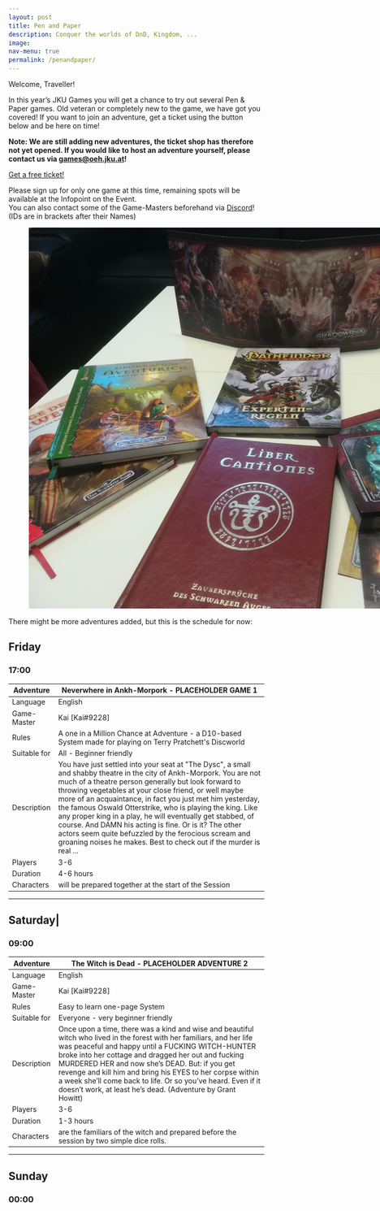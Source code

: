 ```yaml
---
layout: post
title: Pen and Paper
description: Conquer the worlds of DnD, Kingdom, ...
image: 
nav-menu: true
permalink: /penandpaper/
---
```


Welcome, Traveller!

In this year’s JKU Games you will get a chance to try out several Pen & Paper games. Old veteran or completely new to the game, we have got you covered! If you want to join an adventure, get a ticket using the button below and be here on time!

**Note: We are still adding new adventures, the ticket shop has therefore not yet opened. If you would like to host an adventure yourself, please contact us via games@oeh.jku.at!**

<a href="https://pretix.eu/jkugames/WiSe23/" target="_blank" rel="noopener noreferrer" class="button img">Get a free ticket!</a>

Please sign up for only one game at this time, remaining spots will be available at the Infopoint on the Event.<br>
You can also contact some of the Game-Masters beforehand via <a class="dotted" href="{{ site.discord_url }}">Discord</a>! (IDs are in brackets after their Names)

<figure>
   <img src="/assets/images/dice/pen_and_paper.jpg" style="max-width: 1000px;"
      alt="Some of our games offered in the past" />
   <figcaption></figcaption>
</figure>

There might be more adventures added, but this is the schedule for now:

## Friday
### 17:00

| Adventure | Neverwhere in Ankh-Morpork - PLACEHOLDER GAME 1 |
|---|---|
| Language | English |
| Game-Master | Kai [Kaí#9228] |
| Rules | A one in a Million Chance at Adventure - a D10-based System made for playing on Terry Pratchett's Discworld |
| Suitable for | All - Beginner friendly |
| Description | You have just settled into your seat at "The Dysc", a small and shabby theatre in the city of Ankh-Morpork. You are not much of a theatre person generally but look forward to throwing vegetables at your close friend, or well maybe more of an acquaintance, in fact you just met him yesterday, the famous Oswald Otterstrike, who is playing the king. Like any proper king in a play, he will eventually get stabbed, of course. And DAMN his acting is fine. Or is it? The other actors seem quite befuzzled by the ferocious scream and groaning noises he makes. Best to check out if the murder is real ... |
| Players | 3-6 |
| Duration | 4-6 hours |
| Characters | will be prepared together at the start of the Session |

---


## Saturday|
### 09:00

| Adventure | The Witch is Dead - PLACEHOLDER ADVENTURE 2|
|---|---|
| Language | English |
| Game-Master | Kai [Kaí#9228] |
| Rules | Easy to learn one-page System |
| Suitable for | Everyone - very beginner friendly |
| Description | Once upon a time, there was a kind and wise and beautiful witch who lived in the forest with her familiars, and her life was peaceful and happy until a FUCKING WITCH-HUNTER broke into her cottage and dragged her out and fucking MURDERED HER and now she’s DEAD. But: if you get revenge and kill him and bring his EYES to her corpse within a week she’ll come back to life. Or so you’ve heard. Even if it doesn’t work, at least he’s dead. (Adventure by Grant Howitt) |
| Players | 3-6 |
| Duration | 1-3 hours |
| Characters | are the familiars of the witch and prepared before the session by two simple dice rolls. |

---

## Sunday
### 00:00

